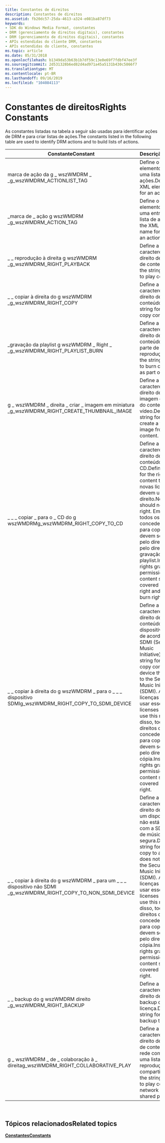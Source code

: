 ```yaml
---
title: Constantes de direitos
description: Constantes de direitos
ms.assetid: fb20dc57-25da-4613-a324-e081ba87df73
keywords:
- SDK do Windows Media Format, constantes
- DRM (gerenciamento de direitos digitais), constantes
- DRM (gerenciamento de direitos digitais), constantes
- APIs estendidas do cliente DRM, constantes
- APIs estendidas do cliente, constantes
ms.topic: article
ms.date: 05/31/2018
ms.openlocfilehash: b1349da53b63b1b7df59c13e0e69f7fdbf47ee3f
ms.sourcegitcommit: 2d531328b6ed82d4ad971a45a5131b430c5866f7
ms.translationtype: MT
ms.contentlocale: pt-BR
ms.lasthandoff: 09/16/2019
ms.locfileid: "104084113"
---
```

# <a name="rights-constants"></a><span data-ttu-id="65f2e-108">Constantes de direitos</span><span class="sxs-lookup"><span data-stu-id="65f2e-108">Rights Constants</span></span>

<span data-ttu-id="65f2e-109">As constantes listadas na tabela a seguir são usadas para identificar ações de DRM e para criar listas de ações.</span><span class="sxs-lookup"><span data-stu-id="65f2e-109">The constants listed in the following table are used to identify DRM actions and to build lists of actions.</span></span>



| <span data-ttu-id="65f2e-110">Constante</span><span class="sxs-lookup"><span data-stu-id="65f2e-110">Constant</span></span>                                        | <span data-ttu-id="65f2e-111">Descrição</span><span class="sxs-lookup"><span data-stu-id="65f2e-111">Description</span></span>                                                                                                                                                                                                                                                    |
|-------------------------------------------------|----------------------------------------------------------------------------------------------------------------------------------------------------------------------------------------------------------------------------------------------------------------|
| <span data-ttu-id="65f2e-112">marca de ação da g \_ wszWMDRM \_ \_</span><span class="sxs-lookup"><span data-stu-id="65f2e-112">g\_wszWMDRM\_ACTIONLIST\_TAG</span></span>                    | <span data-ttu-id="65f2e-113">Define o nome do elemento XML para uma lista de ações.</span><span class="sxs-lookup"><span data-stu-id="65f2e-113">Defines the XML element name for an action list.</span></span>                                                                                                                                                                                                               |
| <span data-ttu-id="65f2e-114">\_marca de \_ ação g wszWMDRM \_</span><span class="sxs-lookup"><span data-stu-id="65f2e-114">g\_wszWMDRM\_ACTION\_TAG</span></span>                        | <span data-ttu-id="65f2e-115">Define o nome do elemento XML para uma entrada em uma lista de ações.</span><span class="sxs-lookup"><span data-stu-id="65f2e-115">Defines the XML element name for an entry in an action list.</span></span>                                                                                                                                                                                                   |
| <span data-ttu-id="65f2e-116">\_ \_ reprodução à direita g wszWMDRM \_</span><span class="sxs-lookup"><span data-stu-id="65f2e-116">g\_wszWMDRM\_RIGHT\_PLAYBACK</span></span>                    | <span data-ttu-id="65f2e-117">Define a cadeia de caracteres para o direito de reprodução de conteúdo.</span><span class="sxs-lookup"><span data-stu-id="65f2e-117">Defines the string for the right to play content.</span></span>                                                                                                                                                                                                              |
| <span data-ttu-id="65f2e-118">\_ \_ copiar à direita do g wszWMDRM \_</span><span class="sxs-lookup"><span data-stu-id="65f2e-118">g\_wszWMDRM\_RIGHT\_COPY</span></span>                        | <span data-ttu-id="65f2e-119">Define a cadeia de caracteres para o direito de copiar o conteúdo.</span><span class="sxs-lookup"><span data-stu-id="65f2e-119">Defines the string for the right to copy content.</span></span>                                                                                                                                                                                                              |
| <span data-ttu-id="65f2e-120">\_gravação da playlist g wszWMDRM \_ Right \_ \_</span><span class="sxs-lookup"><span data-stu-id="65f2e-120">g\_wszWMDRM\_RIGHT\_PLAYLIST\_BURN</span></span>              | <span data-ttu-id="65f2e-121">Define a cadeia de caracteres para o direito de gravar o conteúdo no CD como parte de uma lista de reprodução.</span><span class="sxs-lookup"><span data-stu-id="65f2e-121">Defines the string for the right to burn content to CD as part of a playlist.</span></span>                                                                                                                                                                                  |
| <span data-ttu-id="65f2e-122">g \_ wszWMDRM \_ direita \_ criar \_ imagem em miniatura \_</span><span class="sxs-lookup"><span data-stu-id="65f2e-122">g\_wszWMDRM\_RIGHT\_CREATE\_THUMBNAIL\_IMAGE</span></span>    | <span data-ttu-id="65f2e-123">Define a cadeia de caracteres para o direito de criar uma imagem em miniatura do conteúdo do vídeo.</span><span class="sxs-lookup"><span data-stu-id="65f2e-123">Defines the string for the right to create a thumbnail image from video content.</span></span>                                                                                                                                                                               |
| <span data-ttu-id="65f2e-124">\_ \_ \_ copiar \_ para o \_ CD do g wszWMDRM</span><span class="sxs-lookup"><span data-stu-id="65f2e-124">g\_wszWMDRM\_RIGHT\_COPY\_TO\_CD</span></span>                | <span data-ttu-id="65f2e-125">Define a cadeia de caracteres para o direito de copiar o conteúdo para um CD.</span><span class="sxs-lookup"><span data-stu-id="65f2e-125">Defines the string for the right to copy content to a CD.</span></span> <span data-ttu-id="65f2e-126">As novas licenças não devem usar esse direito.</span><span class="sxs-lookup"><span data-stu-id="65f2e-126">New licenses should not use this right.</span></span> <span data-ttu-id="65f2e-127">Em vez disso, todos os direitos que concedem permissão para copiar conteúdo devem ser cobertos pelo direito de cópia e pelo direito de gravação de playlist.</span><span class="sxs-lookup"><span data-stu-id="65f2e-127">Instead, all rights granting permission to copy content should be covered by the copy right and the playlist burn right.</span></span>                                     |
| <span data-ttu-id="65f2e-128">\_ \_ copiar à direita do g wszWMDRM \_ para o \_ \_ \_ dispositivo SDMI</span><span class="sxs-lookup"><span data-stu-id="65f2e-128">g\_wszWMDRM\_RIGHT\_COPY\_TO\_SDMI\_DEVICE</span></span>      | <span data-ttu-id="65f2e-129">Define a cadeia de caracteres para o direito de copiar conteúdo para um dispositivo que esteja de acordo com o SDMI (Secure Digital Music Initiative).</span><span class="sxs-lookup"><span data-stu-id="65f2e-129">Defines the string for the right to copy content to a device that conforms to the Secure Digital Music Initiative (SDMI).</span></span> <span data-ttu-id="65f2e-130">As novas licenças não devem usar esse direito.</span><span class="sxs-lookup"><span data-stu-id="65f2e-130">New licenses should not use this right.</span></span> <span data-ttu-id="65f2e-131">Em vez disso, todos os direitos que concedem permissão para copiar conteúdo devem ser cobertos pelo direito de cópia.</span><span class="sxs-lookup"><span data-stu-id="65f2e-131">Instead, all rights granting permission to copy content should be covered by the copy right.</span></span> |
| <span data-ttu-id="65f2e-132">\_ \_ copiar à direita do g wszWMDRM \_ para um \_ \_ \_ dispositivo não SDMI \_</span><span class="sxs-lookup"><span data-stu-id="65f2e-132">g\_wszWMDRM\_RIGHT\_COPY\_TO\_NON\_SDMI\_DEVICE</span></span> | <span data-ttu-id="65f2e-133">Define a cadeia de caracteres para o direito de copiar para um dispositivo que não está de acordo com a SDMI (iniciativa de música digital) segura.</span><span class="sxs-lookup"><span data-stu-id="65f2e-133">Defines the string for the right to copy to a device that does not conform to the Secure Digital Music Initiative (SDMI).</span></span> <span data-ttu-id="65f2e-134">As novas licenças não devem usar esse direito.</span><span class="sxs-lookup"><span data-stu-id="65f2e-134">New licenses should not use this right.</span></span> <span data-ttu-id="65f2e-135">Em vez disso, todos os direitos que concedem permissão para copiar conteúdo devem ser cobertos pelo direito de cópia.</span><span class="sxs-lookup"><span data-stu-id="65f2e-135">Instead, all rights granting permission to copy content should be covered by the copy right.</span></span> |
| <span data-ttu-id="65f2e-136">\_ \_ backup do g wszWMDRM direito \_</span><span class="sxs-lookup"><span data-stu-id="65f2e-136">g\_wszWMDRM\_RIGHT\_BACKUP</span></span>                      | <span data-ttu-id="65f2e-137">Define a cadeia de caracteres para o direito de fazer backup da licença.</span><span class="sxs-lookup"><span data-stu-id="65f2e-137">Defines the string for the right to backup the license.</span></span>                                                                                                                                                                                                        |
| <span data-ttu-id="65f2e-138">g \_ wszWMDRM \_ de \_ colaboração à \_ direita</span><span class="sxs-lookup"><span data-stu-id="65f2e-138">g\_wszWMDRM\_RIGHT\_COLLABORATIVE\_PLAY</span></span>         | <span data-ttu-id="65f2e-139">Define a cadeia de caracteres para o direito de reprodução de conteúdo em uma rede como parte de uma lista de reprodução compartilhada.</span><span class="sxs-lookup"><span data-stu-id="65f2e-139">Defines the string for the right to play content over a network as part of a shared playlist.</span></span>                                                                                                                                                                  |



 

## <a name="related-topics"></a><span data-ttu-id="65f2e-140">Tópicos relacionados</span><span class="sxs-lookup"><span data-stu-id="65f2e-140">Related topics</span></span>

<dl> <dt>

[<span data-ttu-id="65f2e-141">**Constantes**</span><span class="sxs-lookup"><span data-stu-id="65f2e-141">**Constants**</span></span>](constants.md)
</dt> </dl>

 

 




